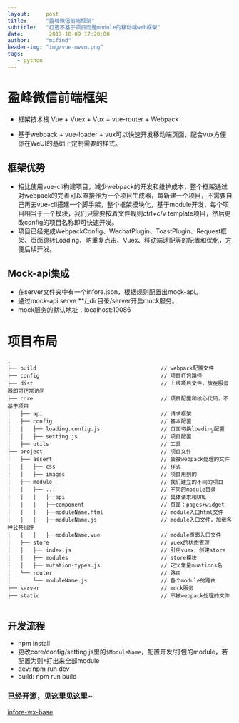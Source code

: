 ```yaml
---
layout:     post
title:      "盈峰微信前端框架"
subtitle:   "打造不基于项目而是module的移动端web框架"
date:        2017-10-09 17:20:00
author:     "mifind"
header-img: "img/vue-mvvm.png"
tags:
   - python
---
```


# 盈峰微信前端框架

* 框架技术栈 Vue + Vuex + Vux + vue-router + Webpack

* 基于webpack + vue-loader + vux可以快速开发移动端页面，配合vux方便你在WeUI的基础上定制需要的样式。


## 框架优势

* 相比使用vue-cli构建项目，减少webpack的开发和维护成本，整个框架通过对webpack的完善可以直接作为一个项目生成器，每新建一个项目，不需要自己再去vue-cli搭建一个脚手架，整个框架模块化，基于module开发，每个项目相当于一个模块，我们只需要按着文件规则ctrl+c/v template项目，然后更改config的项目名称即可快速开发。 
* 项目已经完成WebpackConfig、WechatPlugin、ToastPlugin、Request框架、页面跳转Loading、防重复点击、Vuex、移动端适配等的配置和优化，方便后续开发。


## Mock-api集成
* 在server文件夹中有一个infore.json，根据规则配置出mock-api。
* 通过mock-api serve **/_dir目录/server开启mock服务。
* mock服务的默认地址：localhost:10086


# 项目布局

```
.
├── build                                       // webpack配置文件
├── config                                      // 项目打包路径
├── dist                                        // 上线项目文件，放在服务器即可正常访问
├── core                                        // 项目配置和核心代码，不基于项目
│   ├── api                                     // 请求框架
│   ├── config                                  // 基本配置
│   │   ├── loading.config.js                   // 页面切换loading配置
│   │   ├── setting.js                          // 项目配置
│   ├── utils 				                    // 工具
├── project                                     // 项目文件
│  	├── assert                                  // 会被webpack处理的文件
│   │   ├── css                                 // 样式
│   │   ├── images 				                // 项目用到的
│  	├── module                                  // 我们建立的不同的项目
│   │   ├── ...                                 // 不同的module目录
│  	│   │   ├──api							    // 具体请求和URL
│  	│   │   ├──component			            // 页面：pages+widget
│  	│   │   ├──moduleName.html			        // module入口html文件
│  	│   │   ├──moduleName.js			        // module入口文件，加载各种公共组件
│  	│   │   ├──moduleName.vue			        // module页面入口文件
│   ├── store                                   // vuex的状态管理
│   │   ├── index.js                            // 引用vuex，创建store
│   │   ├── modules                             // store模块
│   │   ├── mutation-types.js                   // 定义常量muations名
│   └── router                                  // 路由
│       └── moduleName.js                       // 各个module的路由
├── server                                      // mock服务
├── static                                      // 不被webpack处理的文件


```
## 开发流程
* npm install
* 更改core/config/setting.js里的```$ModuleName```，配置开发/打包的module，若配置为则```*```打出来全部module
* dev: npm run dev
* build: npm run build

### 已经开源，见这里见这里~
[infore-wx-base](https://github.com/MIFind/infore-wx-base)
